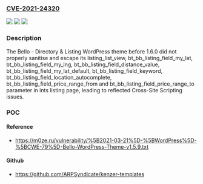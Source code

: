 ### [CVE-2021-24320](https://cve.mitre.org/cgi-bin/cvename.cgi?name=CVE-2021-24320)
![](https://img.shields.io/static/v1?label=Product&message=Bello%20-%20Directory%20%26%20Listing&color=blue)
![](https://img.shields.io/static/v1?label=Version&message=1.6.0%3C%201.6.0%20&color=brighgreen)
![](https://img.shields.io/static/v1?label=Vulnerability&message=CWE-79%20Cross-site%20Scripting%20(XSS)&color=brighgreen)

### Description

The Bello - Directory & Listing WordPress theme before 1.6.0 did not properly sanitise and escape its listing_list_view, bt_bb_listing_field_my_lat, bt_bb_listing_field_my_lng, bt_bb_listing_field_distance_value, bt_bb_listing_field_my_lat_default, bt_bb_listing_field_keyword, bt_bb_listing_field_location_autocomplete, bt_bb_listing_field_price_range_from and bt_bb_listing_field_price_range_to parameter in ints listing page, leading to reflected Cross-Site Scripting issues.

### POC

#### Reference
- https://m0ze.ru/vulnerability/%5B2021-03-21%5D-%5BWordPress%5D-%5BCWE-79%5D-Bello-WordPress-Theme-v1.5.9.txt

#### Github
- https://github.com/ARPSyndicate/kenzer-templates


